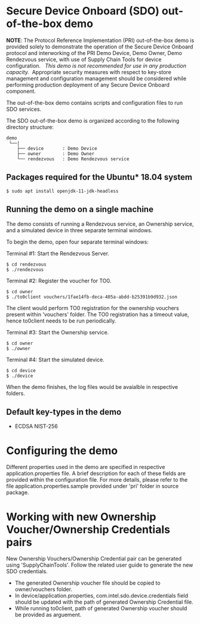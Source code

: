 # Secure Device Onboard (SDO) out-of-the-box demo

**NOTE**: The Protocol Reference Implementation (PRI) out-of-the-box demo is provided solely to demonstrate the operation of the Secure Device Onboard protocol and interworking of the PRI Demo Device, Demo Owner, Demo Rendezvous service, with use of Supply Chain Tools for device configuration.   _This demo is not recommended for use in any production capacity._  Appropriate security measures with respect to key-store management and configuration management should be considered while performing production deployment of any Secure Device Onboard component.

The out-of-the-box demo contains scripts and configuration files to run SDO services.

The SDO out-of-the-box demo is organized according to the following directory structure:

    demo
     └──|
        ├── device       : Demo Device
        ├── owner        : Demo Owner
        └── rendezvous   : Demo Rendezvous service

## Packages required for the Ubuntu* 18.04 system

    $ sudo apt install openjdk-11-jdk-headless

## Running the demo on a single machine

The demo consists of running a Rendezvous service, an Ownership service, and
a simulated device in three separate terminal windows.

To begin the demo, open four separate terminal windows:

Terminal #1: Start the Rendezvous Server.

    $ cd rendezvous
    $ ./rendezvous

Terminal #2: Register the voucher for TO0.

    $ cd owner
    $ ./to0client vouchers/1fae14fb-deca-405a-abdd-b25391b9d932.json

The client would perform TO0 registration for the ownership vouchers present
within 'vouchers' folder. The TO0 registration has a timeout value, hence
to0client needs to be run periodically.

Terminal #3: Start the Ownership service.

    $ cd owner
    $ ./owner

Terminal #4: Start the simulated device.

    $ cd device
    $ ./device

When the demo finishes, the log files would be avaialble in respective folders.

## Default key-types in the demo

* ECDSA NIST-256

# Configuring the demo

Different properties used in the demo are specified in respective
application.properties file. A brief description for each of these fields are
provided within the configuration file. For more details, please refer to the
file application.properties.sample provided under 'pri' folder in source
package.

# Working with new Ownership Voucher/Ownership Credentials pairs

New Ownership Vouchers/Ownership Credential pair can be generated using
'SupplyChainTools'. Follow the related user guide to generate the new SDO
credentials.

* The generated Ownership voucher file should be copied to owner/vouchers
  folder.
* In device/application.properties, com.intel.sdo.device.credentials field
  should be updated with the path of generated Ownership Credential file.
* While running to0client, path of generated Ownership voucher should be
  provided as arguement.

